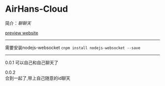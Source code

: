 # AirHans-Cloud
简介：*聊聊天*    
    
[preview website](http://www.tomzhang.com.cn/AirHans-Cloud/client/templete/demo-chat.html)
    
    
-----------------  
    
需要安装nodejs-websocket
`
cnpm install nodejs-websocket --save
`    

------------------  
  
0.0.1
可以自己和自己聊天了  
  
0.0.2  
合到一起了,带上自己随意的id聊天

